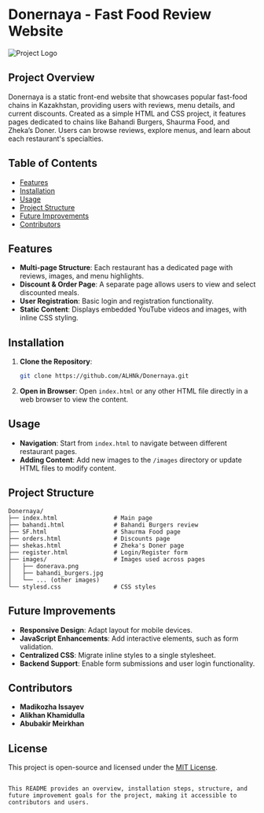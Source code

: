 # Donernaya - Fast Food Review Website

![Project Logo](images/donerava.png)

## Project Overview
Donernaya is a static front-end website that showcases popular fast-food chains in Kazakhstan, providing users with reviews, menu details, and current discounts. Created as a simple HTML and CSS project, it features pages dedicated to chains like Bahandi Burgers, Shaurma Food, and Zheka’s Doner. Users can browse reviews, explore menus, and learn about each restaurant's specialties.

## Table of Contents
- [Features](#features)
- [Installation](#installation)
- [Usage](#usage)
- [Project Structure](#project-structure)
- [Future Improvements](#future-improvements)
- [Contributors](#contributors)

## Features
- **Multi-page Structure**: Each restaurant has a dedicated page with reviews, images, and menu highlights.
- **Discount & Order Page**: A separate page allows users to view and select discounted meals.
- **User Registration**: Basic login and registration functionality.
- **Static Content**: Displays embedded YouTube videos and images, with inline CSS styling.

## Installation
1. **Clone the Repository**:
   ```bash
   git clone https://github.com/ALHNk/Donernaya.git
   ```
2. **Open in Browser**:
   Open `index.html` or any other HTML file directly in a web browser to view the content.

## Usage
- **Navigation**: Start from `index.html` to navigate between different restaurant pages.
- **Adding Content**: Add new images to the `/images` directory or update HTML files to modify content.

## Project Structure
```
Donernaya/
├── index.html                # Main page
├── bahandi.html              # Bahandi Burgers review
├── SF.html                   # Shaurma Food page
├── orders.html               # Discounts page
├── shekas.html               # Zheka's Doner page
├── register.html             # Login/Register form
├── images/                   # Images used across pages
│   ├── donerava.png
│   ├── bahandi_burgers.jpg
│   └── ... (other images)
└── stylesd.css               # CSS styles
```

## Future Improvements
- **Responsive Design**: Adapt layout for mobile devices.
- **JavaScript Enhancements**: Add interactive elements, such as form validation.
- **Centralized CSS**: Migrate inline styles to a single stylesheet.
- **Backend Support**: Enable form submissions and user login functionality.

## Contributors
- **Madikozha Issayev**
- **Alikhan Khamidulla**
- **Abubakir Meirkhan**

## License
This project is open-source and licensed under the [MIT License](LICENSE).
```

This README provides an overview, installation steps, structure, and future improvement goals for the project, making it accessible to contributors and users.
